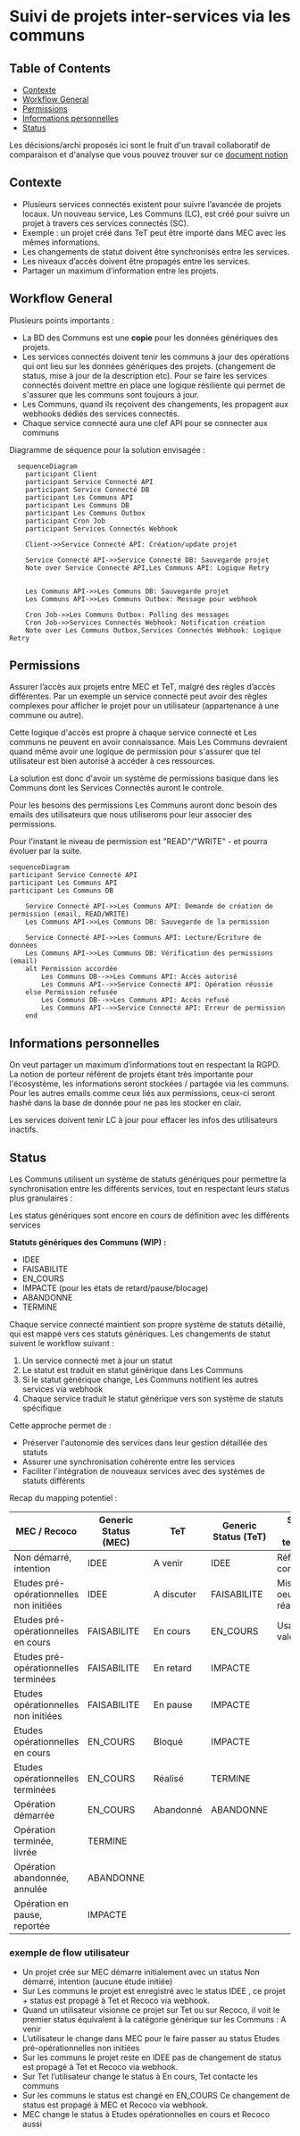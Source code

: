 # Suivi de projets inter-services via les communs

## Table of Contents

- [Contexte](#Contexte)
- [Workflow General](#Informations-personnelles)
- [Permissions](#Informations-personnelles)
- [Informations personnelles](#Informations-personnelles)
- [Status](#status)

Les décisions/archi proposés ici sont le fruit d'un travail collaboratif de comparaison et d'analyse que vous pouvez trouver sur ce [document notion](https://www.notion.so/incubateurdesterritoires/Suivi-de-projets-inter-services-via-les-communs-149744bf03dd80dfb9c0e0cd6e31eecd?pvs=4)

## Contexte

- Plusieurs services connectés existent pour suivre l’avancée de projets locaux. Un nouveau service, Les Communs (LC), est créé pour suivre un projet à travers ces services connectés (SC).
- Exemple : un projet créé dans TeT peut être importé dans MEC avec les mêmes informations.
- Les changements de statut doivent être synchronisés entre les services.
- Les niveaux d’accès doivent être propagés entre les services.
- Partager un maximum d’information entre les projets.

## Workflow General

Plusieurs points importants :

- La BD des Communs est une **copie** pour les données génériques des projets.
- Les services connectés doivent tenir les communs à jour des opérations qui ont lieu sur les données génériques des projets. (changement de status, mise à jour de la description etc). Pour se faire les services connectés doivent mettre en place une logique résiliente qui permet de s'assurer que les communs sont toujours à jour.
- Les Communs, quand ils reçoivent des changements, les propagent aux webhooks dédiés des services connectés.
- Chaque service connecté aura une clef API pour se connecter aux communs

Diagramme de séquence pour la solution envisagée :

```mermaid
  sequenceDiagram
    participant Client
    participant Service Connecté API
    participant Service Connecté DB
    participant Les Communs API
    participant Les Communs DB
    participant Les Communs Outbox
    participant Cron Job
    participant Services Connectés Webhook

    Client->>Service Connecté API: Création/update projet

    Service Connecté API->>Service Connecté DB: Sauvegarde projet
    Note over Service Connecté API,Les Communs API: Logique Retry


    Les Communs API->>Les Communs DB: Sauvegarde projet
    Les Communs API->>Les Communs Outbox: Message pour webhook

    Cron Job->>Les Communs Outbox: Polling des messages
    Cron Job->>Services Connectés Webhook: Notification création
    Note over Les Communs Outbox,Services Connectés Webhook: Logique Retry

```

## Permissions

Assurer l’accès aux projets entre MEC et TeT, malgré des règles d’accès différentes. Par un exemple un service connecté peut avoir des règles complexes pour afficher le projet pour un utilisateur (appartenance à une commune ou autre).

Cette logique d'accès est propre à chaque service connecté et Les communs ne peuvent en avoir connaissance. Mais Les Communs devraient quand même avoir une logique de permission pour s'assurer que tel utilisateur est bien autorisé à accéder à ces ressources.

La solution est donc d'avoir un système de permissions basique dans les Communs dont les Services Connectés auront le controle.

Pour les besoins des permissions Les Communs auront donc besoin des emails des utilisateurs que nous utiliserons pour leur associer des permissions.

Pour l'instant le niveau de permission est "READ"/"WRITE" - et pourra évoluer par la suite.

```mermaid
sequenceDiagram
participant Service Connecté API
participant Les Communs API
participant Les Communs DB

    Service Connecté API->>Les Communs API: Demande de création de permission (email, READ/WRITE)
    Les Communs API->>Les Communs DB: Sauvegarde de la permission

    Service Connecté API->>Les Communs API: Lecture/Écriture de données
    Les Communs API->>Les Communs DB: Vérification des permissions (email)
    alt Permission accordée
        Les Communs DB-->>Les Communs API: Accès autorisé
        Les Communs API-->>Service Connecté API: Opération réussie
    else Permission refusée
        Les Communs DB-->>Les Communs API: Accès refusé
        Les Communs API-->>Service Connecté API: Erreur de permission
    end
```

## Informations personnelles

On veut partager un maximum d’informations tout en respectant la RGPD.
La notion de porteur référent de projets étant très importante pour l'écosystème, les informations seront stockées / partagée via les communs.
Pour les autres emails comme ceux liés aux permissions, ceux-ci seront hashé dans la base de donnée pour ne pas les stocker en clair.

Les services doivent tenir LC à jour pour effacer les infos des utilisateurs inactifs.

## Status

Les Communs utilisent un système de statuts génériques pour permettre la synchronisation entre les différents services, tout en respectant leurs status plus granulaires :

Les status génériques sont encore en cours de définition avec les différents services

**Statuts génériques des Communs (WIP) :**

- IDEE
- FAISABILITE
- EN_COURS
- IMPACTE (pour les états de retard/pause/blocage)
- ABANDONNE
- TERMINE

Chaque service connecté maintient son propre système de statuts détaillé, qui est mappé vers ces statuts génériques. Les changements de statut suivent le workflow suivant :

1. Un service connecté met à jour un statut
2. Le statut est traduit en statut générique dans Les Communs
3. Si le statut générique change, Les Communs notifient les autres services via webhook
4. Chaque service traduit le statut générique vers son système de statuts spécifique

Cette approche permet de :

- Préserver l'autonomie des services dans leur gestion détaillée des statuts
- Assurer une synchronisation cohérente entre les services
- Faciliter l'intégration de nouveaux services avec des systèmes de statuts différents

Recap du mapping potentiel :

| MEC / Recoco                            | Generic Status (MEC) | TeT        | Generic Status (TeT) | Status Aide territoire       | Generic Status (AT) |
| --------------------------------------- | -------------------- | ---------- | -------------------- | ---------------------------- | ------------------- |
| Non démarré, intention                  | IDEE                 | A venir    | IDEE                 | Réflexion / conception       | IDEE                |
| Etudes pré-opérationnelles non initiées | IDEE                 | A discuter | FAISABILITE          | Mise en oeuvre / réalisation | EN_COURS            |
| Etudes pré-opérationnelles en cours     | FAISABILITE          | En cours   | EN_COURS             | Usage / valorisation         | TERMINE             |
| Etudes pré-opérationnelles terminées    | FAISABILITE          | En retard  | IMPACTE              |                              |                     |
| Etudes opérationnelles non initiées     | FAISABILITE          | En pause   | IMPACTE              |                              |                     |
| Etudes opérationnelles en cours         | EN_COURS             | Bloqué     | IMPACTE              |                              |                     |
| Etudes opérationnelles terminées        | EN_COURS             | Réalisé    | TERMINE              |                              |                     |
| Opération démarrée                      | EN_COURS             | Abandonné  | ABANDONNE            |                              |                     |
| Opération terminée, livrée              | TERMINE              |            |                      |                              |                     |
| Opération abandonnée, annulée           | ABANDONNE            |            |                      |                              |                     |
| Opération en pause, reportée            | IMPACTE              |            |                      |                              |                     |

### exemple de flow utilisateur

- Un projet crée sur MEC démarre initialement avec un status Non démarré, intention (aucune étude initiée)
- Sur Les communs le projet est enregistré avec le status IDEE , ce projet + status est propagé à Tet et Recoco via webhook.
- Quand un utilisateur visionne ce projet sur Tet ou sur Recoco, il voit le premier status équivalent à la catégorie générique sur les Communs : A venir
- L’utilisateur le change dans MEC pour le faire passer au status Etudes pré-opérationnelles non initiées
- Sur les communs le projet reste en IDEE pas de changement de status est propagé à Tet et Recoco via webhook.
- Sur Tet l’utilisateur change le status à En cours, Tet contacte les communs
- Sur les communs le status est changé en EN_COURS Ce changement de status est propagé à MEC et Recoco via webhook.
- MEC change le status à Etudes opérationnelles en cours et Recoco aussi
